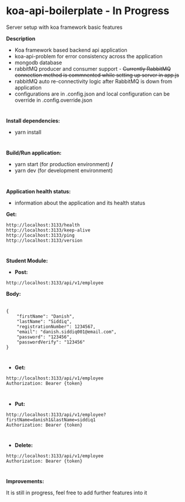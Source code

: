 # koa-api-boilerplate - In Progress
Server setup with koa framework basic features

**Description**
* Koa framework based backend api application
* koa-api-problem for error consistency across the application
* mongodb database
* rabbitMQ producer and consumer support - ~~Currently RabbitMQ connection method is commnented while setting up server in app.js~~
* rabbitMQ auto re-connectivity logic after RabbitMQ is down from application
* configurations are in .config.json and local configuration can be override in .config.override.json

#
**Install dependencies:**
* yarn install

#
**Build/Run application:**
* yarn start (for production environment) **/**
* yarn dev (for development environment)

#
**Application health status:**
* information about the application and its health status

**Get:**
```
http://localhost:3133/health
http://localhost:3133/keep-alive
http://localhost:3133/ping
http://localhost:3133/version
```
#
**Student Module:**

* **Post:**
```
http://localhost:3133/api/v1/employee
```
**Body:**
######
```
{
    "firstName": "Danish",
    "lastName": "Siddiq",
    "registrationNumber": 1234567,
    "email": "danish.siddiq001@email.com",
    "password": "123456",
    "passwordVerify": "123456"
}
```

#
* **Get:**
```
http://localhost:3133/api/v1/employee
Authorization: Bearer {token}
```

#
* **Put:**
```
http://localhost:3133/api/v1/employee?firstName=danish1&lastName=siddiq1
Authorization: Bearer {token}
```

#
* **Delete:**
```
http://localhost:3133/api/v1/employee
Authorization: Bearer {token}
```

#
**Improvements:**

It is still in progress, feel free to add further features into it

